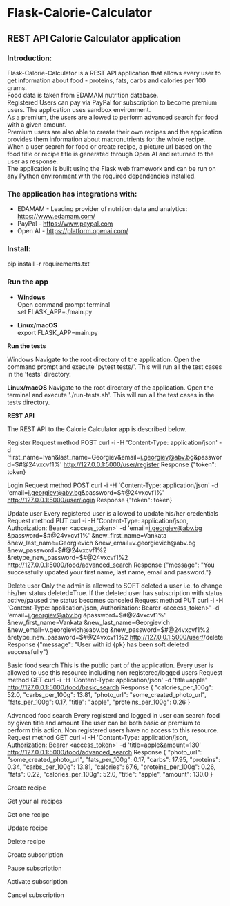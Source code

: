 # Flask-Calorie-Calculator

## **REST API Calorie Calculator application**

### **Introduction:**
Flask-Calorie-Calculator is a REST API application that allows every user to get information about food - proteins, fats, carbs and calories per 100 grams.<br>
Food data is taken from EDAMAM nutrition database.<br>
Registered Users can pay via PayPal for subscription to become premium users. The application uses sandbox environment.<br>
As a premium, the users are allowed to perform advanced search for food with a given amount.<br>
Premium users are also able to create their own recipes and the application provides them information about macronutrients for the whole recipe.<br>
When a user search for food or create recipe, a picture url based on the food title or recipe title is generated through Open AI and returned to the user as response.<br>
The application is built using the Flask web framework and can be run on any Python environment with the required dependencies installed.<br>

### **The application has integrations with:**<br>
- EDAMAM - Leading provider of nutrition data and analytics: https://www.edamam.com/<br>
- PayPal - https://www.paypal.com<br>
- Open AI - https://platform.openai.com/<br>

### **Install:**
pip install -r requirements.txt

### **Run the app**

- **Windows**<br>
    Open command prompt terminal<br>
    set FLASK_APP=./main.py

- **Linux/macOS**<br>
    export FLASK_APP=main.py

**Run the tests**

Windows
Navigate to the root directory of the application.
Open the command prompt and execute 'pytest tests/'. This will run all the test cases in the 'tests' directory.

**Linux/macOS**
Navigate to the root directory of the application.
Open the terminal and execute './run-tests.sh'. This will run all the test cases in the tests directory.

**REST API**

The REST API to the Calorie Calculator app is described below.

Register
Request method POST
curl -i -H 'Content-Type: application/json'
        -d 'first_name=Ivan&last_name=Georgiev&email=i.georgiev@abv.bg&password=$#@24vxcvf1%'
        http://127.0.0.1:5000/user/register
Response
{"token": token}

Login
Request method POST
curl -i -H 'Content-Type: application/json'
        -d 'email=i.georgiev@abv.bg&password=$#@24vxcvf1%'
        http://127.0.0.1:5000/user/login
Response
{"token": token}

Update user
Every registered user is allowed to update his/her credentials
Request method PUT
curl -i -H 'Content-Type: application/json, Authorization: Bearer <access_token>'
        -d 'email=i.georgiev@abv.bg
        &password=$#@24vxcvf1%'
        &new_first_name=Vankata
        &new_last_name=Georgievich
        &new_email=v.georgievich@abv.bg
        &new_password=$#@24vxcvf1%2
        &retype_new_password=$#@24vxcvf1%2
        http://127.0.0.1:5000/food/advanced_search
Response
{"message": "You successfully updated your first name, last name, email and password."}

Delete user
Only the admin is allowed to SOFT deleted a user i.e. to change his/her status deleted=True. If the deleted user has subscription with status active/paused
the status becomes canceled
Request method PUT
curl -i -H 'Content-Type: application/json, Authorization: Bearer <access_token>'
        -d 'email=i.georgiev@abv.bg
        &password=$#@24vxcvf1%'
        &new_first_name=Vankata
        &new_last_name=Georgievich
        &new_email=v.georgievich@abv.bg
        &new_password=$#@24vxcvf1%2
        &retype_new_password=$#@24vxcvf1%2
        http://127.0.0.1:5000/user/<user id to delete>/delete
Response
{"message": "User with id {pk} has been soft deleted successfully"}

Basic food search
This is the public part of the application. Every user is allowed to use this resource including non registered/logged users
Request method GET
curl -i -H 'Content-Type: application/json' -d 'title=apple' http://127.0.0.1:5000/food/basic_search
Response
{
    "calories_per_100g": 52.0,
    "carbs_per_100g": 13.81,
    "photo_url": "some_created_photo_url",
    "fats_per_100g": 0.17,
    "title": "apple",
    "proteins_per_100g": 0.26
}

Advanced food search
Every registerd and logged in user can search food by given title and amount
The user can be both basic or premium to perform this action. Non registered users have no access to this resource.
Request method GET
curl -i -H 'Content-Type: application/json, Authorization: Bearer <access_token>' -d 'title=apple&amount=130' http://127.0.0.1:5000/food/advanced_search
Response
{
    "photo_url": "some_created_photo_url",
    "fats_per_100g": 0.17,
    "carbs": 17.95,
    "proteins": 0.34,
    "carbs_per_100g": 13.81,
    "calories": 67.6,
    "proteins_per_100g": 0.26,
    "fats": 0.22,
    "calories_per_100g": 52.0,
    "title": "apple",
    "amount": 130.0
}

Create recipe

Get your all recipes

Get one recipe

Update recipe

Delete recipe

Create subscription

Pause subscription

Activate subscription

Cancel subscription

